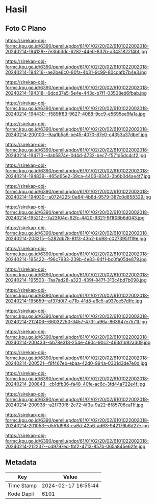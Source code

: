 # Hasil

## Foto C Plano

https://sirekap-obj-formc.kpu.go.id/6390/pemilu/pdpr/61/01/02/20/02/6101022002018-20240214-194128--7e3bb3dc-6282-44e0-832b-a3431822f4bf.jpg

https://sirekap-obj-formc.kpu.go.id/6390/pemilu/pdpr/61/01/02/20/02/6101022002018-20240214-194216--ae2be6c0-80fa-4b31-9c99-80cdafb7b4e3.jpg

https://sirekap-obj-formc.kpu.go.id/6390/pemilu/pdpr/61/01/02/20/02/6101022002018-20240214-194318--6dcd37a5-5e4e-443c-b7f1-03508ed6fbab.jpg

https://sirekap-obj-formc.kpu.go.id/6390/pemilu/pdpr/61/01/02/20/02/6101022002018-20240214-194430--f589ff83-9627-4088-9cc9-e5695ee9fa1a.jpg

https://sirekap-obj-formc.kpu.go.id/6390/pemilu/pdpr/61/01/02/20/02/6101022002018-20240214-200100--9aa1b5a6-be45-4070-87e0-c4353a37dbef.jpg

https://sirekap-obj-formc.kpu.go.id/6390/pemilu/pdpr/61/01/02/20/02/6101022002018-20240214-194710--dab5874e-0d4d-4732-bec7-f571d5dc4cf2.jpg

https://sirekap-obj-formc.kpu.go.id/6390/pemilu/pdpr/61/01/02/20/02/6101022002018-20240214-194839--465d65e2-39ca-4406-8343-3b6b0d4ae4f7.jpg

https://sirekap-obj-formc.kpu.go.id/6390/pemilu/pdpr/61/01/02/20/02/6101022002018-20240214-194930--a0724225-0e84-4b8d-9579-387c0d858329.jpg

https://sirekap-obj-formc.kpu.go.id/6390/pemilu/pdpr/61/01/02/20/02/6101022002018-20240214-195212--7a23f04d-62fc-4420-9321-9f1f06b6d043.jpg

https://sirekap-obj-formc.kpu.go.id/6390/pemilu/pdpr/61/01/02/20/02/6101022002018-20240214-203215--5282db78-81f3-43b2-bb98-c0273951f19e.jpg

https://sirekap-obj-formc.kpu.go.id/6390/pemilu/pdpr/61/01/02/20/02/6101022002018-20240214-195422--f96c7983-239b-4e83-94f1-bc0fa05de879.jpg

https://sirekap-obj-formc.kpu.go.id/6390/pemilu/pdpr/61/01/02/20/02/6101022002018-20240214-195503--7aa7ad28-a323-439f-847f-313c4bd7b098.jpg

https://sirekap-obj-formc.kpu.go.id/6390/pemilu/pdpr/61/01/02/20/02/6101022002018-20240214-195659--af37d0f7-e71b-41d8-a6c5-a937ce57dffc.jpg

https://sirekap-obj-formc.kpu.go.id/6390/pemilu/pdpr/61/01/02/20/02/6101022002018-20240214-212406--66032250-3457-473f-a96a-863647e7571f.jpg

https://sirekap-obj-formc.kpu.go.id/6390/pemilu/pdpr/61/01/02/20/02/6101022002018-20240214-200433--bb78e318-254e-490c-90c2-463d1b92ad09.jpg

https://sirekap-obj-formc.kpu.go.id/6390/pemilu/pdpr/61/01/02/20/02/6101022002018-20240214-200521--f8f467eb-ebaa-42d0-994a-0301d3de7e0d.jpg

https://sirekap-obj-formc.kpu.go.id/6390/pemilu/pdpr/61/01/02/20/02/6101022002018-20240214-200843--cb1dfb36-fa48-40fe-ac6c-3fd44a722e4f.jpg

https://sirekap-obj-formc.kpu.go.id/6390/pemilu/pdpr/61/01/02/20/02/6101022002018-20240214-200938--a2f730f8-2c72-4f3a-9a22-6f85706ca11f.jpg

https://sirekap-obj-formc.kpu.go.id/6390/pemilu/pdpr/61/01/02/20/02/6101022002018-20240214-201053--d551d988-ea6d-42b6-ad63-942176b6d27e.jpg

https://sirekap-obj-formc.kpu.go.id/6390/pemilu/pdpr/61/01/02/20/02/6101022002018-20240214-212237--cd9797ed-fbf2-4713-857b-065a845e62fe.jpg


## Metadata

| Key        | Value               |
| ---------- | ------------------- |
| Time Stamp | 2024-02-17 16:55:44 |
| Kode Dapil | 6101                |



